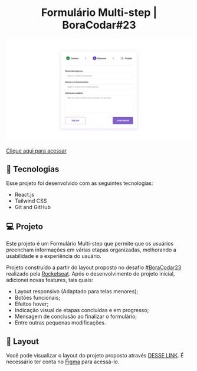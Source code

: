 <h1 align="center"> Formulário Multi-step | BoraCodar#23 </h1>

![preview](./.github/preview.png)

[Clique aqui para acessar](https://multi-step-form-maik-emanoel.vercel.app/)

## 🚀 Tecnologias

Esse projeto foi desenvolvido com as seguintes tecnologias:

- React.js
- Tailwind CSS
- Git and GitHub

## 💻 Projeto

Este projeto é um Formulário Multi-step que permite que os usuários preencham informações em várias etapas organizadas, melhorando a usabilidade e a experiência do usuário.<br>

Projeto construído a partir do layout proposto no desafio [#BoraCodar23](https://boracodar.dev/) realizado pela [Rocketseat](https://rocketseat.com.br).
Após o desenvolvimento do projeto inicial, adicionei novas features, tais quais:

- Layout responsivo (Adaptado para telas menores);
- Botões funcionais;
- Efeitos hover;
- Indicação visual de etapas concluídas e em progresso;
- Mensagem de conclusão ao finalizar o formulário;
- Entre outras pequenas modificações.

## 🔖 Layout

Você pode visualizar o layout do projeto proposto através [DESSE LINK](https://www.figma.com/community/file/1248257890741817885). É necessário ter conta no [Figma](https://figma.com) para acessá-lo.